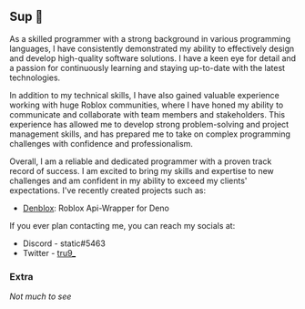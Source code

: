 ## Sup 👋

As a skilled programmer with a strong background in various programming languages, I have consistently demonstrated my ability to effectively design and develop high-quality software solutions. I have a keen eye for detail and a passion for continuously learning and staying up-to-date with the latest technologies.

In addition to my technical skills, I have also gained valuable experience working with huge Roblox communities, where I have honed my ability to communicate and collaborate with team members and stakeholders. This experience has allowed me to develop strong problem-solving and project management skills, and has prepared me to take on complex programming challenges with confidence and professionalism.

Overall, I am a reliable and dedicated programmer with a proven track record of success. I am excited to bring my skills and expertise to new challenges and am confident in my ability to exceed my clients' expectations.
I've recently created projects such as: 

- [Denblox](https://deno.land/x/denblox): Roblox Api-Wrapper for Deno

If you ever plan contacting me, you can reach my socials at: 
- Discord - static#5463
- Twitter - [tru9_](https://twitter.com/tru9_)

### Extra
*Not much to see*

